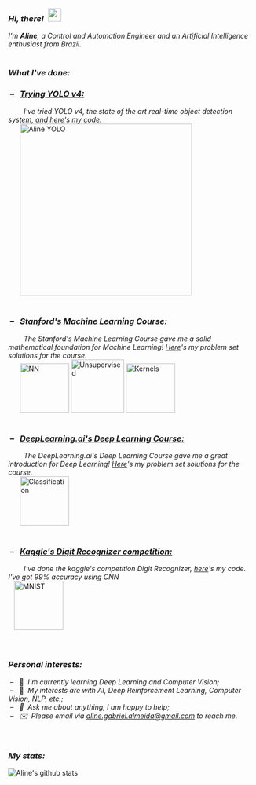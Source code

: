 ### *Hi, there!* &nbsp;<img src="https://user-images.githubusercontent.com/5679180/79618120-0daffb80-80be-11ea-819e-d2b0fa904d07.gif" width="27px">   
*I'm **Aline**, a Control and Automation Engineer and an Artificial Intelligence enthusiast from Brazil.*  
&nbsp;  
### *What I've done:* 
### &nbsp;– &nbsp; [*Trying YOLO v4:*](https://github.com/AlmeidaAlin3/my_YOLO/blob/master/myYOLOv4.ipynb)
&nbsp; &nbsp; &nbsp; &nbsp; *I've tried YOLO v4, the state of the art real-time object detection system, and [here](https://github.com/AlmeidaAlin3/my_YOLO/blob/master/myYOLOv4.ipynb)'s my code.*  
&nbsp; &nbsp; &nbsp; <a href="https://github.com/AlmeidaAlin3/my_YOLO/blob/master/img/Aline.png"><img src="https://github.com/AlmeidaAlin3/my_YOLO/blob/master/img/Aline.png" title="Aline YOLO" alt="Aline YOLO" height="350"></a>  
&nbsp; 
&nbsp; 

### &nbsp;– &nbsp; [*Stanford's Machine Learning Course:*](https://github.com/AlmeidaAlin3/MachineLearning/blob/master/README.md)
&nbsp; &nbsp; &nbsp; &nbsp; *The Stanford's Machine Learning Course gave me a solid mathematical foundation for Machine Learning! [Here](https://github.com/AlmeidaAlin3/MachineLearning/blob/master/README.md)'s my problem set solutions for the course.*  
&nbsp; &nbsp; &nbsp; <a href="https://raw.githubusercontent.com/AlmeidaAlin3/MachineLearning/master/ProblemSet3/Exercise1/img/dataset_simpleNN.png"><img src="https://raw.githubusercontent.com/AlmeidaAlin3/MachineLearning/master/ProblemSet3/Exercise1/img/dataset_simpleNN.png" title="NN" alt="NN" height="100"></a> <a href="https://raw.githubusercontent.com/AlmeidaAlin3/MachineLearning/master/ProblemSet3/Exercise4/img/4d_plot3.png"><img src="https://raw.githubusercontent.com/AlmeidaAlin3/MachineLearning/master/ProblemSet3/Exercise4/img/4d_plot3.png" title="Unsupervised" alt="Unsupervised" height="108"></a> <a href="https://raw.githubusercontent.com/AlmeidaAlin3/MachineLearning/master/ProblemSet2/Exercise5/img/5c_plot_ii.png"><img src="https://raw.githubusercontent.com/AlmeidaAlin3/MachineLearning/master/ProblemSet2/Exercise5/img/5c_plot_ii.png" title="Kernels" alt="Kernels" height="100"></a>
&nbsp;  
&nbsp;  

### &nbsp;– &nbsp; [*DeepLearning.ai's Deep Learning Course:*](https://github.com/AlmeidaAlin3/DeepLearning/blob/master/README.md)
&nbsp; &nbsp; &nbsp; &nbsp; *The DeepLearning.ai's Deep Learning Course gave me a great introduction for Deep Learning! [Here](https://github.com/AlmeidaAlin3/DeepLearning/blob/master/README.md)'s my problem set solutions for the course.*  
&nbsp; &nbsp; &nbsp; <a href="https://raw.githubusercontent.com/AlmeidaAlin3/DeepLearning/master/C1M3/classif.png"><img src="https://raw.githubusercontent.com/AlmeidaAlin3/DeepLearning/master/C1M3/classif.png" title="Classification" alt="Classification" height="100"></a> 
&nbsp;  
&nbsp;  

### &nbsp;– &nbsp; [*Kaggle's Digit Recognizer competition:*](https://github.com/AlmeidaAlin3/KaggleCompetition_digitRecognizerMNIST/blob/master/digitRecognizer_MNIST/digitRecognizer_KerasCNN.ipynb)
&nbsp; &nbsp; &nbsp; &nbsp; *I've done the kaggle's competition Digit Recognizer, [here](https://github.com/AlmeidaAlin3/KaggleCompetition_digitRecognizerMNIST/blob/master/digitRecognizer_MNIST/digitRecognizer_KerasCNN.ipynb)'s my code. I've got 99% accuracy using CNN*  
&nbsp; &nbsp;<a href="https://raw.githubusercontent.com/AlmeidaAlin3/KaggleCompetition_digitRecognizerMNIST/master/digitRecognizer_MNIST/digits.png"><img src="https://raw.githubusercontent.com/AlmeidaAlin3/KaggleCompetition_digitRecognizerMNIST/master/digitRecognizer_MNIST/digits.png" title="MNIST" alt="MNIST" height="100"></a>  
&nbsp;  
&nbsp;  

### *Personal interests:*  
&nbsp;– &nbsp; 🌱 &nbsp;*I'm currently learning Deep Learning and Computer Vision;*  
&nbsp;– &nbsp; 👾 &nbsp;*My interests are with AI, Deep Reinforcement Learning, Computer Vision, NLP, etc.;  
&nbsp;– &nbsp; 💬 &nbsp;*Ask me about anything, I am happy to help;*  
&nbsp;– &nbsp; ✉️ &nbsp;Please email via aline.gabriel.almeida@gmail.com to reach me.*  
&nbsp;  
&nbsp;  
### *My stats:*  
![Aline's github stats](https://github-readme-stats.vercel.app/api?username=almeidaalin3&show_icons=true&hide_border=true)
&nbsp;  
<!--
 <img align="right" alt="" src=""/> 
-->


